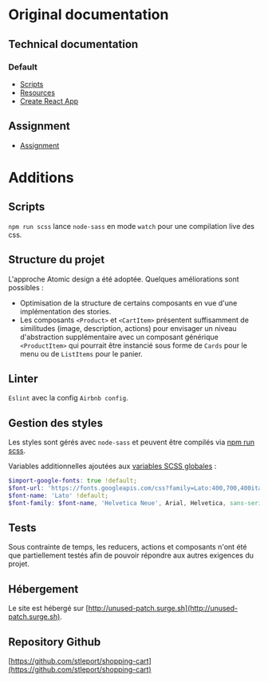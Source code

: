 # Original documentation
## Technical documentation
### Default
- [Scripts](./scripts.md)
- [Resources](./resources.md)
- [Create React App](./create-react-app.md)
## Assignment
- [Assignment](./front-end-assignment.md)

# Additions
## Scripts
`npm run scss` lance `node-sass` en mode `watch` pour une compilation live des css.
## Structure du projet
L'approche Atomic design a été adoptée. Quelques améliorations sont possibles :

- Optimisation de la structure de certains composants en vue d'une implémentation des stories.
- Les composants `<Product>` et `<CartItem>` présentent suffisamment de similitudes (image, description, actions) pour envisager un niveau d'abstraction supplémentaire avec un composant générique `<ProductItem>` qui pourrait être instancié sous forme de `Cards` pour le menu ou de `ListItems` pour le panier.
## Linter
`Eslint` avec la  config `Airbnb config`.
## Gestion des styles
Les styles sont gérés avec `node-sass` et peuvent être compilés via [npm run scss](#Scripts).

Variables additionnelles ajoutées aux [variables SCSS globales](../src/assets/scss/_variables.scss) :
```scss
$import-google-fonts: true !default;
$font-url: 'https://fonts.googleapis.com/css?family=Lato:400,700,400italic,700italic&subset=latin,latin-ext' !default;
$font-name: 'Lato' !default;
$font-family: $font-name, 'Helvetica Neue', Arial, Helvetica, sans-serif !default;
```
## Tests
Sous contrainte de temps, les reducers, actions et composants n'ont été que partiellement testés afin de pouvoir répondre aux autres exigences du projet.
## Hébergement
Le site est hébergé sur [http://unused-patch.surge.sh](http://unused-patch.surge.sh).
## Repository Github
[https://github.com/stleport/shopping-cart](https://github.com/stleport/shopping-cart)